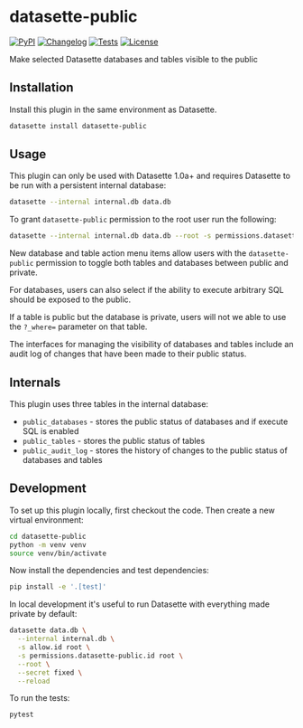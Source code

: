 # datasette-public

[![PyPI](https://img.shields.io/pypi/v/datasette-public.svg)](https://pypi.org/project/datasette-public/)
[![Changelog](https://img.shields.io/github/v/release/datasette/datasette-public?include_prereleases&label=changelog)](https://github.com/datasette/datasette-public/releases)
[![Tests](https://github.com/datasette/datasette-public/workflows/Test/badge.svg)](https://github.com/datasette/datasette-public/actions?query=workflow%3ATest)
[![License](https://img.shields.io/badge/license-Apache%202.0-blue.svg)](https://github.com/datasette/datasette-public/blob/main/LICENSE)

Make selected Datasette databases and tables visible to the public

## Installation

Install this plugin in the same environment as Datasette.
```bash
datasette install datasette-public
```
## Usage

This plugin can only be used with Datasette 1.0a+ and requires Datasette to be run with a persistent internal database:

```bash
datasette --internal internal.db data.db
```
To grant `datasette-public` permission to the root user run the following:

```bash
datasette --internal internal.db data.db --root -s permissions.datasette-public.id root
```

New database and table action menu items allow users with the `datasette-public` permission to toggle both tables and databases between public and private.

For databases, users can also select if the ability to execute arbitrary SQL should be exposed to the public.

If a table is public but the database is private, users will not we able to use the `?_where=` parameter on that table.

The interfaces for managing the visibility of databases and tables include an audit log of changes that have been made to their public status.

## Internals

This plugin uses three tables in the internal database:

- `public_databases` - stores the public status of databases and if execute SQL is enabled
- `public_tables` - stores the public status of tables
- `public_audit_log` - stores the history of changes to the public status of databases and tables

## Development

To set up this plugin locally, first checkout the code. Then create a new virtual environment:
```bash
cd datasette-public
python -m venv venv
source venv/bin/activate
```
Now install the dependencies and test dependencies:
```bash
pip install -e '.[test]'
```
In local development it's useful to run Datasette with everything made private by default:
```bash
datasette data.db \
  --internal internal.db \
  -s allow.id root \
  -s permissions.datasette-public.id root \
  --root \
  --secret fixed \
  --reload
```

To run the tests:
```bash
pytest
```
